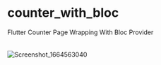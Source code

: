 # counter_with_bloc

Flutter Counter Page Wrapping With Bloc Provider 
<br/>
<br/>
<br/>
![Screenshot_1664563040](https://user-images.githubusercontent.com/48881290/193338856-20dbef84-98ce-4939-b7bd-3d5b20d3fa46.png)
